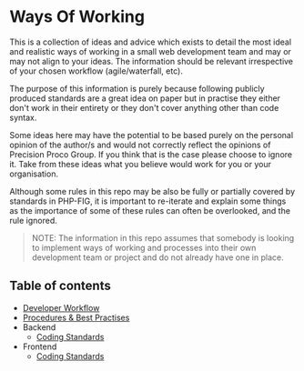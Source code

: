 # Ways Of Working

This is a collection of ideas and advice which exists to detail the most ideal and realistic ways of working 
in a small web development team and may or may not align to your ideas. The information should be relevant irrespective
of your chosen workflow (agile/waterfall, etc). 

The purpose of this information is purely because following publicly produced standards are a great idea on paper but in practise
they either don't work in their entirety or they don't cover anything other than code syntax.

Some ideas here may have the potential to be based purely on the personal opinion of the author/s and would not correctly reflect the opinions of 
Precision Proco Group. If you think that is the case please choose to ignore it. Take from these ideas what you believe would 
work for you or your organisation.

Although some rules in this repo may be also be fully or partially covered by standards in PHP-FIG, it is important to 
re-iterate and explain some things as the importance of some of these rules can often be overlooked, and the rule 
ignored.

>NOTE: The information in this repo assumes that somebody is looking to implement ways of working and processes into their own development
team or project and do not already have one in place.

## Table of contents

- [Developer Workflow](https://github.com/PrecisionProcoGroup/WaysOfWorking/Workflow.md)
- [Procedures & Best Practises](https://github.com/PrecisionProcoGroup/WaysOfWorking/BestPractises.md)
- Backend
  - [Coding Standards](https://github.com/PrecisionProcoGroup/WaysOfWorking/Backend/CodingStandards.md)
- Frontend
  - [Coding Standards](https://github.com/PrecisionProcoGroup/WaysOfWorking/Frontend/CodingStandards.md)